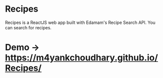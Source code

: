 # Recipes

Recipes is a ReactJS web app built with Edamam's Recipe Search API.
You can search for recipes.

# Demo -> https://m4yankchoudhary.github.io/Recipes/
